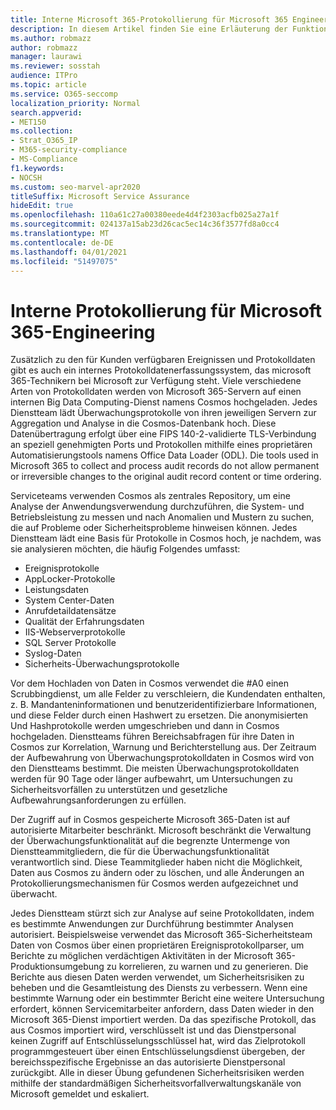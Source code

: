 ```yaml
---
title: Interne Microsoft 365-Protokollierung für Microsoft 365 Engineering
description: In diesem Artikel finden Sie eine Erläuterung der Funktionsweise der internen Protokollierung für Microsoft 365 Engineering-Teams.
ms.author: robmazz
author: robmazz
manager: laurawi
ms.reviewer: sosstah
audience: ITPro
ms.topic: article
ms.service: O365-seccomp
localization_priority: Normal
search.appverid:
- MET150
ms.collection:
- Strat_O365_IP
- M365-security-compliance
- MS-Compliance
f1.keywords:
- NOCSH
ms.custom: seo-marvel-apr2020
titleSuffix: Microsoft Service Assurance
hideEdit: true
ms.openlocfilehash: 110a61c27a00380eede4d4f2303acfb025a27a1f
ms.sourcegitcommit: 024137a15ab23d26cac5ec14c36f3577fd8a0cc4
ms.translationtype: MT
ms.contentlocale: de-DE
ms.lasthandoff: 04/01/2021
ms.locfileid: "51497075"
---
```

# <a name="internal-logging-for-microsoft-365-engineering"></a>Interne Protokollierung für Microsoft 365-Engineering

Zusätzlich zu den für Kunden verfügbaren Ereignissen und Protokolldaten gibt es auch ein internes Protokolldatenerfassungssystem, das microsoft 365-Technikern bei Microsoft zur Verfügung steht. Viele verschiedene Arten von Protokolldaten werden von Microsoft 365-Servern auf einen internen Big Data Computing-Dienst namens Cosmos hochgeladen. Jedes Dienstteam lädt Überwachungsprotokolle von ihren jeweiligen Servern zur Aggregation und Analyse in die Cosmos-Datenbank hoch. Diese Datenübertragung erfolgt über eine FIPS 140-2-validierte TLS-Verbindung an speziell genehmigten Ports und Protokollen mithilfe eines proprietären Automatisierungstools namens Office Data Loader (ODL). Die tools used in Microsoft 365 to collect and process audit records do not allow permanent or irreversible changes to the original audit record content or time ordering.

Serviceteams verwenden Cosmos als zentrales Repository, um eine Analyse der Anwendungsverwendung durchzuführen, die System- und Betriebsleistung zu messen und nach Anomalien und Mustern zu suchen, die auf Probleme oder Sicherheitsprobleme hinweisen können. Jedes Dienstteam lädt eine Basis für Protokolle in Cosmos hoch, je nachdem, was sie analysieren möchten, die häufig Folgendes umfasst:

- Ereignisprotokolle
- AppLocker-Protokolle
- Leistungsdaten
- System Center-Daten
- Anrufdetaildatensätze
- Qualität der Erfahrungsdaten
- IIS-Webserverprotokolle
- SQL Server Protokolle
- Syslog-Daten
- Sicherheits-Überwachungsprotokolle

Vor dem Hochladen von Daten in Cosmos verwendet die #A0 einen Scrubbingdienst, um alle Felder zu verschleiern, die Kundendaten enthalten, z. B. Mandanteninformationen und benutzeridentifizierbare Informationen, und diese Felder durch einen Hashwert zu ersetzen. Die anonymisierten Und Hashprotokolle werden umgeschrieben und dann in Cosmos hochgeladen. Dienstteams führen Bereichsabfragen für ihre Daten in Cosmos zur Korrelation, Warnung und Berichterstellung aus. Der Zeitraum der Aufbewahrung von Überwachungsprotokolldaten in Cosmos wird von den Dienstteams bestimmt. Die meisten Überwachungsprotokolldaten werden für 90 Tage oder länger aufbewahrt, um Untersuchungen zu Sicherheitsvorfällen zu unterstützen und gesetzliche Aufbewahrungsanforderungen zu erfüllen.

Der Zugriff auf in Cosmos gespeicherte Microsoft 365-Daten ist auf autorisierte Mitarbeiter beschränkt. Microsoft beschränkt die Verwaltung der Überwachungsfunktionalität auf die begrenzte Untermenge von Dienstteammitgliedern, die für die Überwachungsfunktionalität verantwortlich sind. Diese Teammitglieder haben nicht die Möglichkeit, Daten aus Cosmos zu ändern oder zu löschen, und alle Änderungen an Protokollierungsmechanismen für Cosmos werden aufgezeichnet und überwacht.

Jedes Dienstteam stürzt sich zur Analyse auf seine Protokolldaten, indem es bestimmte Anwendungen zur Durchführung bestimmter Analysen autorisiert. Beispielsweise verwendet das Microsoft 365-Sicherheitsteam Daten von Cosmos über einen proprietären Ereignisprotokollparser, um Berichte zu möglichen verdächtigen Aktivitäten in der Microsoft 365-Produktionsumgebung zu korrelieren, zu warnen und zu generieren. Die Berichte aus diesen Daten werden verwendet, um Sicherheitsrisiken zu beheben und die Gesamtleistung des Diensts zu verbessern. Wenn eine bestimmte Warnung oder ein bestimmter Bericht eine weitere Untersuchung erfordert, können Servicemitarbeiter anfordern, dass Daten wieder in den Microsoft 365-Dienst importiert werden. Da das spezifische Protokoll, das aus Cosmos importiert wird, verschlüsselt ist und das Dienstpersonal keinen Zugriff auf Entschlüsselungsschlüssel hat, wird das Zielprotokoll programmgesteuert über einen Entschlüsselungsdienst übergeben, der bereichsspezifische Ergebnisse an das autorisierte Dienstpersonal zurückgibt. Alle in dieser Übung gefundenen Sicherheitsrisiken werden mithilfe der standardmäßigen Sicherheitsvorfallverwaltungskanäle von Microsoft gemeldet und eskaliert.
